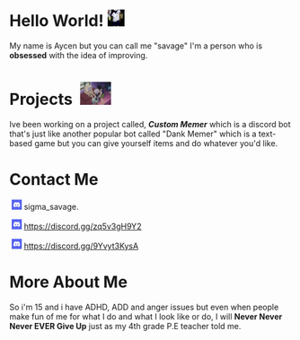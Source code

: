 # Hello World!&nbsp;<img src="https://raw.githubusercontent.com/savegebeast7000/savegebeast7000/main/IKNm.gif" width="30px">
My name is Aycen but you can call me "savage" I'm a person who is **obsessed** with the idea of improving.

# Projects &nbsp;<img src="https://raw.githubusercontent.com/savegebeast7000/savegebeast7000/main/S-AHunterxHunter-49x264-vorbis603A2DACmkv_snapshot_1225_20120705_180231.png" width="55px">
Ive been working on a project called, ***Custom Memer*** which is a discord bot that's just like another popular bot called "Dank Memer" which is a text-based game but you can give yourself items and do whatever you'd like.

# Contact Me
&nbsp;<img src="https://raw.githubusercontent.com/savegebeast7000/savegebeast7000/main/PRywUXcqg0v5DD6s7C3LyQ.jpeg" width="18px"> sigma_savage.

&nbsp;<img src="https://raw.githubusercontent.com/savegebeast7000/savegebeast7000/main/PRywUXcqg0v5DD6s7C3LyQ.jpeg" width="18px"> https://discord.gg/zq5v3gH9Y2

&nbsp;<img src="https://raw.githubusercontent.com/savegebeast7000/savegebeast7000/main/PRywUXcqg0v5DD6s7C3LyQ.jpeg" width="18px"> https://discord.gg/9Yvyt3KysA

# More About Me
So i'm 15 and i have ADHD, ADD and anger issues but even when people make fun of me for what I do and what I look like or do, I will **Never Never Never EVER Give Up** just as my 4th grade P.E teacher told me.
